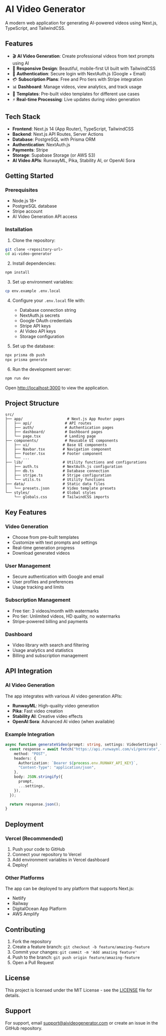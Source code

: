# AI Video Generator

A modern web application for generating AI-powered videos using Next.js, TypeScript, and TailwindCSS.

## Features

- 🎬 **AI Video Generation**: Create professional videos from text prompts using AI
- 📱 **Responsive Design**: Beautiful, mobile-first UI built with TailwindCSS
- 🔐 **Authentication**: Secure login with NextAuth.js (Google + Email)
- 💳 **Subscription Plans**: Free and Pro tiers with Stripe integration
- 📊 **Dashboard**: Manage videos, view analytics, and track usage
- 🎨 **Templates**: Pre-built video templates for different use cases
- ⚡ **Real-time Processing**: Live updates during video generation

## Tech Stack

- **Frontend**: Next.js 14 (App Router), TypeScript, TailwindCSS
- **Backend**: Next.js API Routes, Server Actions
- **Database**: PostgreSQL with Prisma ORM
- **Authentication**: NextAuth.js
- **Payments**: Stripe
- **Storage**: Supabase Storage (or AWS S3)
- **AI Video APIs**: RunwayML, Pika, Stability AI, or OpenAI Sora

## Getting Started

### Prerequisites

- Node.js 18+
- PostgreSQL database
- Stripe account
- AI Video Generation API access

### Installation

1. Clone the repository:

```bash
git clone <repository-url>
cd ai-video-generator
```

2. Install dependencies:

```bash
npm install
```

3. Set up environment variables:

```bash
cp env.example .env.local
```

4. Configure your `.env.local` file with:

   - Database connection string
   - NextAuth.js secrets
   - Google OAuth credentials
   - Stripe API keys
   - AI Video API keys
   - Storage configuration

5. Set up the database:

```bash
npx prisma db push
npx prisma generate
```

6. Run the development server:

```bash
npm run dev
```

Open [http://localhost:3000](http://localhost:3000) to view the application.

## Project Structure

```
src/
├── app/                    # Next.js App Router pages
│   ├── api/               # API routes
│   ├── auth/              # Authentication pages
│   ├── dashboard/         # Dashboard pages
│   └── page.tsx           # Landing page
├── components/            # Reusable UI components
│   ├── ui/               # Base UI components
│   ├── Navbar.tsx        # Navigation component
│   ├── Footer.tsx        # Footer component
│   └── ...
├── lib/                  # Utility functions and configurations
│   ├── auth.ts           # NextAuth.js configuration
│   ├── db.ts             # Database connection
│   ├── stripe.ts         # Stripe configuration
│   └── utils.ts          # Utility functions
├── data/                 # Static data files
│   └── presets.json      # Video template presets
└── styles/               # Global styles
    └── globals.css       # TailwindCSS imports
```

## Key Features

### Video Generation

- Choose from pre-built templates
- Customize with text prompts and settings
- Real-time generation progress
- Download generated videos

### User Management

- Secure authentication with Google and email
- User profiles and preferences
- Usage tracking and limits

### Subscription Management

- Free tier: 3 videos/month with watermarks
- Pro tier: Unlimited videos, HD quality, no watermarks
- Stripe-powered billing and payments

### Dashboard

- Video library with search and filtering
- Usage analytics and statistics
- Billing and subscription management

## API Integration

### AI Video Generation

The app integrates with various AI video generation APIs:

- **RunwayML**: High-quality video generation
- **Pika**: Fast video creation
- **Stability AI**: Creative video effects
- **OpenAI Sora**: Advanced AI video (when available)

### Example Integration

```typescript
async function generateVideo(prompt: string, settings: VideoSettings) {
  const response = await fetch("https://api.runwayml.com/v1/generate", {
    method: "POST",
    headers: {
      Authorization: `Bearer ${process.env.RUNWAY_API_KEY}`,
      "Content-Type": "application/json",
    },
    body: JSON.stringify({
      prompt,
      ...settings,
    }),
  });

  return response.json();
}
```

## Deployment

### Vercel (Recommended)

1. Push your code to GitHub
2. Connect your repository to Vercel
3. Add environment variables in Vercel dashboard
4. Deploy!

### Other Platforms

The app can be deployed to any platform that supports Next.js:

- Netlify
- Railway
- DigitalOcean App Platform
- AWS Amplify

## Contributing

1. Fork the repository
2. Create a feature branch: `git checkout -b feature/amazing-feature`
3. Commit your changes: `git commit -m 'Add amazing feature'`
4. Push to the branch: `git push origin feature/amazing-feature`
5. Open a Pull Request

## License

This project is licensed under the MIT License - see the [LICENSE](LICENSE) file for details.

## Support

For support, email support@aivideogenerator.com or create an issue in the GitHub repository.
